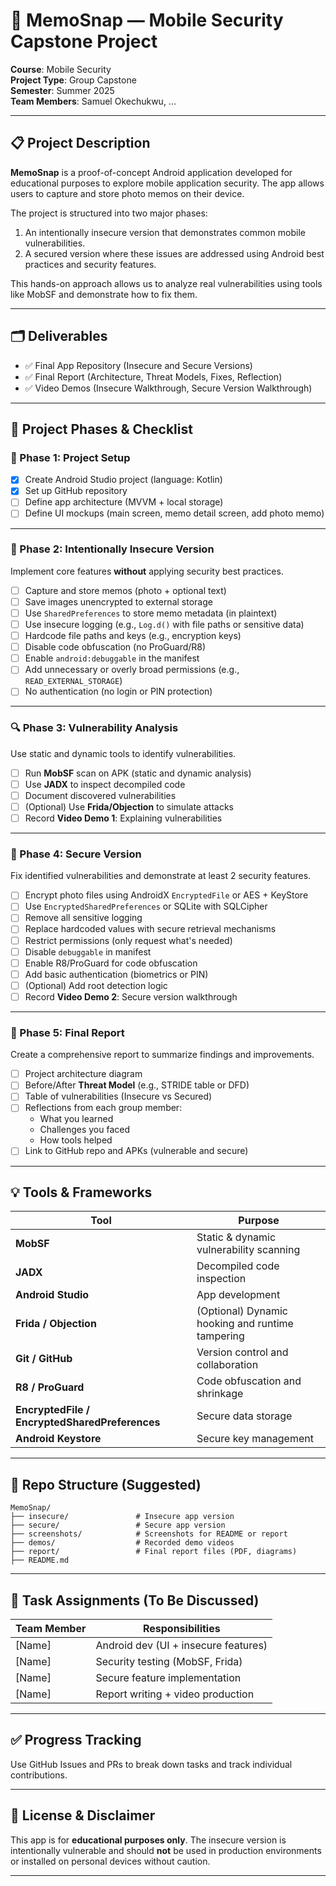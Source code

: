 # 📸 MemoSnap — Mobile Security Capstone Project

**Course**: Mobile Security  
**Project Type**: Group Capstone  
**Semester**: Summer 2025  
**Team Members**: Samuel Okechukwu, ...

---

## 📋 Project Description

**MemoSnap** is a proof-of-concept Android application developed for educational purposes to explore mobile application security. The app allows users to capture and store photo memos on their device.

The project is structured into two major phases:
1. An intentionally insecure version that demonstrates common mobile vulnerabilities.
2. A secured version where these issues are addressed using Android best practices and security features.

This hands-on approach allows us to analyze real vulnerabilities using tools like MobSF and demonstrate how to fix them.

---

## 🗂️ Deliverables

- ✅ Final App Repository (Insecure and Secure Versions)
- ✅ Final Report (Architecture, Threat Models, Fixes, Reflection)
- ✅ Video Demos (Insecure Walkthrough, Secure Version Walkthrough)

---

## 🚀 Project Phases & Checklist

### 🔧 Phase 1: Project Setup

- [x] Create Android Studio project (language: Kotlin)
- [x] Set up GitHub repository
- [ ] Define app architecture (MVVM + local storage)
- [ ] Define UI mockups (main screen, memo detail screen, add photo memo)

---

### 🐛 Phase 2: Intentionally Insecure Version

Implement core features **without** applying security best practices.

- [ ] Capture and store memos (photo + optional text)
- [ ] Save images unencrypted to external storage
- [ ] Use `SharedPreferences` to store memo metadata (in plaintext)
- [ ] Use insecure logging (e.g., `Log.d()` with file paths or sensitive data)
- [ ] Hardcode file paths and keys (e.g., encryption keys)
- [ ] Disable code obfuscation (no ProGuard/R8)
- [ ] Enable `android:debuggable` in the manifest
- [ ] Add unnecessary or overly broad permissions (e.g., `READ_EXTERNAL_STORAGE`)
- [ ] No authentication (no login or PIN protection)

---

### 🔍 Phase 3: Vulnerability Analysis

Use static and dynamic tools to identify vulnerabilities.

- [ ] Run **MobSF** scan on APK (static and dynamic analysis)
- [ ] Use **JADX** to inspect decompiled code
- [ ] Document discovered vulnerabilities
- [ ] (Optional) Use **Frida/Objection** to simulate attacks
- [ ] Record **Video Demo 1**: Explaining vulnerabilities

---

### 🔐 Phase 4: Secure Version

Fix identified vulnerabilities and demonstrate at least 2 security features.

- [ ] Encrypt photo files using AndroidX `EncryptedFile` or AES + KeyStore
- [ ] Use `EncryptedSharedPreferences` or SQLite with SQLCipher
- [ ] Remove all sensitive logging
- [ ] Replace hardcoded values with secure retrieval mechanisms
- [ ] Restrict permissions (only request what's needed)
- [ ] Disable `debuggable` in manifest
- [ ] Enable R8/ProGuard for code obfuscation
- [ ] Add basic authentication (biometrics or PIN)
- [ ] (Optional) Add root detection logic
- [ ] Record **Video Demo 2**: Secure version walkthrough

---

### 📄 Phase 5: Final Report

Create a comprehensive report to summarize findings and improvements.

- [ ] Project architecture diagram
- [ ] Before/After **Threat Model** (e.g., STRIDE table or DFD)
- [ ] Table of vulnerabilities (Insecure vs Secured)
- [ ] Reflections from each group member:
    - What you learned
    - Challenges you faced
    - How tools helped
- [ ] Link to GitHub repo and APKs (vulnerable and secure)

---

## 💡 Tools & Frameworks

| Tool | Purpose |
|------|---------|
| **MobSF** | Static & dynamic vulnerability scanning |
| **JADX** | Decompiled code inspection |
| **Android Studio** | App development |
| **Frida / Objection** | (Optional) Dynamic hooking and runtime tampering |
| **Git / GitHub** | Version control and collaboration |
| **R8 / ProGuard** | Code obfuscation and shrinkage |
| **EncryptedFile / EncryptedSharedPreferences** | Secure data storage |
| **Android Keystore** | Secure key management |

---

## 📂 Repo Structure (Suggested)

```
MemoSnap/
├── insecure/               # Insecure app version
├── secure/                 # Secure app version
├── screenshots/            # Screenshots for README or report
├── demos/                  # Recorded demo videos
├── report/                 # Final report files (PDF, diagrams)
├── README.md
```

---

## 🙋 Task Assignments (To Be Discussed)

| Team Member | Responsibilities |
|-------------|------------------|
| [Name] | Android dev (UI + insecure features) |
| [Name] | Security testing (MobSF, Frida) |
| [Name] | Secure feature implementation |
| [Name] | Report writing + video production |

---

## ✅ Progress Tracking

Use GitHub Issues and PRs to break down tasks and track individual contributions.

---

## 🧠 License & Disclaimer

This app is for **educational purposes only**. The insecure version is intentionally vulnerable and should **not** be used in production environments or installed on personal devices without caution.

---

